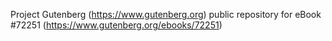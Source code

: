 Project Gutenberg (https://www.gutenberg.org) public repository
for eBook #72251 (https://www.gutenberg.org/ebooks/72251)
